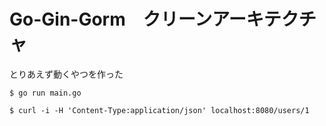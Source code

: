 # Go-Gin-Gorm　クリーンアーキテクチャ

とりあえず動くやつを作った

`$ go run main.go`

`$ curl -i -H 'Content-Type:application/json' localhost:8080/users/1`